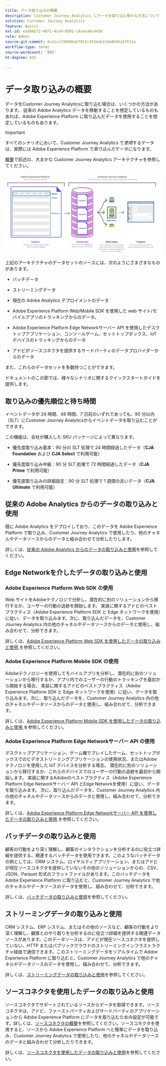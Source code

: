 ```yaml
---
title: データ取り込みの概要
description: Customer Journey Analytics にデータを取り込む様々な方法について
solution: Customer Journey Analytics
feature: Basics
exl-id: ead96b72-40f1-4ce9-8d91-c8ceea6c4458
role: Admin
source-git-commit: dca1cc33058ba57815c3534ab21da86d5247531a
workflow-type: tm+mt
source-wordcount: '943'
ht-degree: 65%

---
```


# データ取り込みの概要

データをCustomer Journey Analyticsに取り込む場合は、いくつかの方法があります。 従来の Adobe Analytics データを移動することを想定しているものもあれば、Adobe Experience Platform に取り込んだデータを使用することを想定しているものもあります。

>[!IMPORTANT]
>
>すべてのシナリオにおいて、Customer Journey Analytics で&#x200B;_使用_&#x200B;するデータは、実際には Adobe Experience Platform で&#x200B;_取り込んだ_&#x200B;データになります。

[概要](https://experienceleague.adobe.com/docs/analytics-platform/using/cja-overview/cja-overview.html?lang=ja)で前述の、大まかな Customer Journey Analytics アーキテクチャを参照してください。

![ この節で説明するCustomer Journey Analyticsアーキテクチャ ](./assets/cja-architecture.png)

上記のアーキテクチャのデータセットのソースには、次のようにさまざまなものがあります。

- バッチデータ

- ストリーミングデータ

- 現在の Adobe Analytics デプロイメントのデータ

- Adobe Experience Platform Web/Mobile SDK を使用した web サイト/モバイルアプリのトラッキングからのデータ。

- Adobe Experience Platform Edge Networkサーバー API を使用したデスクトップアプリケーション、コンソールゲーム、セットトップボックス、IoT デバイスのトラッキングからのデータ

- アドビがソースコネクタを提供するサードパーティのデータプロバイダーからのデータ

また、これらのデータセットを多数持つことができます。

ドキュメントのこの節では、様々なシナリオに関するクイックスタートガイドを提供します。

## 取り込みの優先順位と待ち時間

イベントデータが 24 時間、48 時間、7 日前のいずれであっても、90 分以内（SLT）にCustomer Journey Analyticsからイベントデータを取り込むことができます。

この機能は、会社が購入した SKU パッケージによって異なります。

- 優先度取り込み基本：90 分の SLT 処理で 24 時間経過したデータ（**CJA Foundation** および **CJA Select** で利用可能）

- 優先度取り込み中級：90 分 SLT 処理で 72 時間経過したデータ（**CJA Prime** で利用可能）

- 優先度取り込みの詳細設定：90 分 SLT 処理で 1 週間の古いデータ（**CJA Ultimate** で利用可能）

## 従来の Adobe Analytics からのデータの取り込みと使用

既に Adobe Analytics をデプロイしており、このデータを Adobe Experience Platform で取り込み、Customer Journey Analytics で使用したり、他のチャネルやデータソースからのデータと組み合わせて分析したりします。

詳しくは、[従来の Adobe Analytics からのデータの取り込みと使用](./analytics.md)を参照してください。


## Edge Networkを介したデータの取り込みと使用

### Adobe Experience Platform Web SDK の使用

Web サイトをAdobeテクノロジで分析し、潜在的に別のソリューションから移行するか、ユーザーの行動の追跡を開始します。 実装に関するアドビのベストプラクティス（Adobe Experience Platform SDK と Edge ネットワークを使用）に従い、データを取り込みます。次に、取り込んだデータを、Customer Journey Analytics 内の他のチャネルやデータソースからのデータと使用し、組み合わせて、分析できます。

詳しくは、[Adobe Experience Platform Web SDK を使用したデータの取り込みと使用 ](./aepwebsdk.md) を参照してください。

### Adobe Experience Platform Mobile SDK の使用

Adobeテクノロジーを使用してモバイルアプリを分析し、潜在的に別のソリューションから移行するか、アプリ内でのユーザーの行動のトラッキングを最初から開始する場合。 実装に関するアドビのベストプラクティス（Adobe Experience Platform SDK と Edge ネットワークを使用）に従い、データを取り込みます。次に、取り込んだデータを、Customer Journey Analytics 内の他のチャネルやデータソースからのデータと使用し、組み合わせて、分析できます。

詳しくは、[Adobe Experience Platform Mobile SDK を使用したデータの取り込みと使用 ](./aepmobilesdk.md) を参照してください。

### Adobe Experience Platform Edge Networkサーバー API の使用

デスクトップアプリケーション、ゲーム機でプレイしたゲーム、セットトップボックスでのビデオストリーミングアプリケーションの使用状況、またはAdobeテクノロジを使用した IoT デバイスを分析する場合。 潜在的に別のソリューションから移行するか、これらのデバイスでのユーザーの行動の追跡を最初から開始します。 実装に関するAdobeのベストプラクティス（Adobe Experience Platform Edge Networkサーバー API とEdge Networkを使用）に従い、データを取り込みます。 次に、取り込んだデータを、Customer Journey Analytics 内の他のチャネルやデータソースからのデータと使用し、組み合わせて、分析できます。

詳しくは、[Adobe Experience Platform Edge Networkサーバー API を使用したデータの取り込みと使用 ](./serverapi.md) を参照してください。

## バッチデータの取り込みと使用

顧客の行動をより深く理解し、顧客のインタラクションを分析するのに役立つ詳細を提供する、関連するバッチデータを使用できます。このようなバッチデータの例としては、CRM システム、ロイヤルティアプリケーション、またはアドビが現在ソースコネクタを提供していないその他のソリューションからの、CSV、JSON、Parquet 形式のフラットファイルがあります。このバッチデータを Adobe Experience Platform に取り込むと、Customer Journey Analytics で他のチャネルやデータソースのデータを使用し、組み合わせて、分析できます。

詳しくは、[バッチデータの取り込みと使用](./batch.md)を参照してください。

## ストリーミングデータの取り込みと使用

CRM システム、ERP システム、またはその他のソースなど、顧客の行動をより深く理解し、顧客とのやり取りを分析するのに役立つ詳細を提供する関連データソースがあります。このデータソースは、アドビが現在ソースコネクタを提供していない、HTTP またはパブリッククラウドのストリーミングインフラストラクチャ経由で通信できます。このストリーミングデータをリアルタイムで Adobe Experience Platform に取り込むと、Customer Journey Analytics で他のチャネルやデータソースのデータを使用し、組み合わせて、分析できます。

詳しくは、[ストリーミングデータの取り込みと使用](./streaming.md)を参照してください。

## ソースコネクタを使用したデータの取り込みと使用

ソースコネクタでサポートされているソースからデータを取得できます。ソースコネクタは、アドビ、ファーストパーティおよびサードパーティのアプリケーションから Adobe Experience Platform にデータを取り込むための設定が可能です。詳しくは、[ソースコネクタの概要](https://experienceleague.adobe.com/docs/experience-platform/sources/home.html?lang=ja)を参照してください。ソースコネクタを使用すると、ソースから Adobe Experience Platform へと簡単にデータを取り込み、Customer Journey Analytics で使用したり、他のチャネルやデータソースのデータと組み合わせて分析したりできます。

詳しくは、[ソースコネクタを使用したデータの取り込みと使用](./sources.md)を参照してください。
